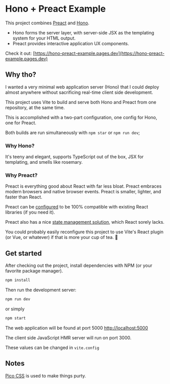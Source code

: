 # Hono + Preact Example

This project combines [Preact](https://preactjs.com) and [Hono](https://hono.dev).

- Hono forms the server layer, with server-side JSX as the templating system for your HTML output.
- Preact provides interactive application UX components.

Check it out: [https://hono-preact-example.pages.dev](https://hono-preact-example.pages.dev)

## Why tho?

I wanted a very minimal web application server (Hono) that I could deploy almost anywhere without sacrificing real-time client side development.

This project uses Vite to build and serve both Hono and Preact from one repository, at the same time.

This is accomplished with a two-part configuration, one config for Hono, one for Preact.

Both builds are run simultaneously with `npm star` or `npm run dev`;

### Why Hono?

It's teeny and elegant, supports TypeScript out of the box, JSX for templating, and smells like rosemary.

### Why Preact?

Preact is everything good about React with far less bloat. Preact embraces modern browsers and native browser events. Preact is smaller, lighter, and faster than React.

Preact can be [configured](https://preactjs.com/guide/v10/switching-to-preact/#setting-up-compat) to be 100% compatible with existing React libraries (if you need it).

Preact also has a nice [state management solution](https://preactjs.com/guide/v10/signals), which React sorely lacks.

You could probably easily reconfigure this project to use Vite's React plugin (or Vue, or whatever) if that is more your cup of tea. 🍵

## Get started

After checking out the project, install dependencies with NPM (or your favorite package manager).

```bash
npm install
```

Then run the development server:

```bash
npm run dev
```

or simply

```bash
npm start
```

The web application will be found at port 5000 [http://localhost:5000]()

The client side JavaScript HMR server will run on port 3000.

These values can be changed in `vite.config`

## Notes

[Pico CSS](https://picocss.com) is used to make things purty.
